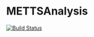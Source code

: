 # METTSAnalysis

[![Build Status](https://github.com/awietek/METTSAnalysis.jl/actions/workflows/CI.yml/badge.svg?branch=main)](https://github.com/awietek/METTSAnalysis.jl/actions/workflows/CI.yml?query=branch%3Amain)
